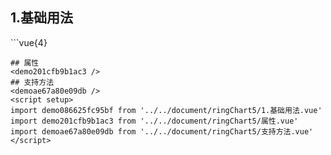 ## 1.基础用法
<demo086625fc95bf />
```vue{4}
<template>
    <ring-chart-5 ref="chartRef" v-bind="chartOption"></ring-chart-5>
</template>

<script setup>
import { ref, onMounted } from 'vue';

const chartRef = ref();

const seriesData = [
    { value: 1048, name: '正常' },
    { value: 735, name: '故障' },
    { value: 580, name: '告警' },
    { value: 484, name: '离线' },
    { value: 123, name: '危险' }
];
// 组合配置项
const chartOption = {
    seriesData
};

onMounted(() => chartRef.value.renderChart());
</script>
<style lang="scss" scoped>
.zrx-chart {
    height: 664px;
    background-color: rgb(3, 43, 68);
}
</style>
```
## 属性
<demo201cfb9b1ac3 />
## 支持方法
<demoae67a80e09db />
<script setup>
import demo086625fc95bf from '../../document/ringChart5/1.基础用法.vue'
import demo201cfb9b1ac3 from '../../document/ringChart5/属性.vue'
import demoae67a80e09db from '../../document/ringChart5/支持方法.vue'
</script>